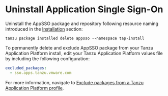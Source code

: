 # Uninstall Application Single Sign-On

Uninstall the AppSSO package and repository following resource naming introduced
in the [Installation](installation.md) section:

```shell
tanzu package installed delete appsso --namespace tap-install
```

To permanently delete and exclude AppSSO package from your Tanzu Application Platform install, edit your Tanzu Application Platform values file by including the
following configuration:

```yaml
excluded_packages:
  - sso.apps.tanzu.vmware.com
```

For more information, navigate
to [Exclude packages from a Tanzu Application Platform profile](../../install.md#exclude-packages).
